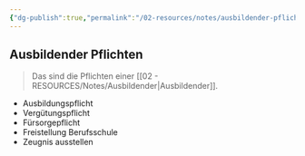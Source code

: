 ```yaml
---
{"dg-publish":true,"permalink":"/02-resources/notes/ausbildender-pflichten/","tags":["GFN/prüfungsrelevant/AP1","GFN/LF01"],"noteIcon":"","updated":"2025-09-05T10:12:28.274+02:00"}
---
```


## Ausbildender Pflichten 
> Das sind die Pflichten einer [[02 - RESOURCES/Notes/Ausbildender\|Ausbildender]].

- Ausbildungspflicht
- Vergütungspflicht
- Fürsorgepflicht
- Freistellung Berufsschule
- Zeugnis ausstellen
